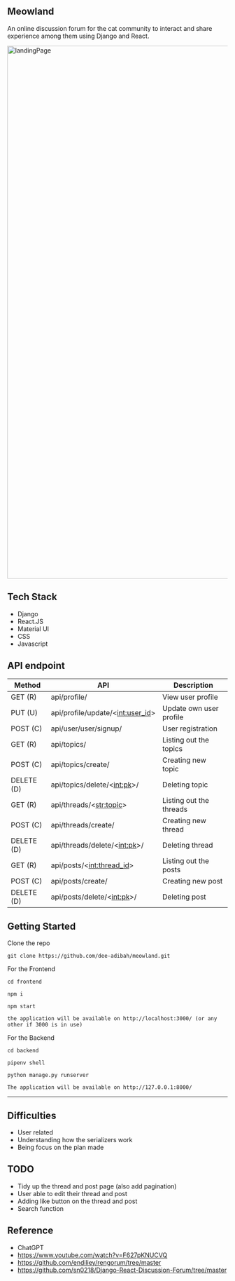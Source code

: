 ## Meowland

An online discussion forum for the cat community to interact and share experience among them using Django and React.

<img width="1216" alt="landingPage" src="https://github.com/dee-adibah/purrmeowland/assets/115356158/49a61c11-61ed-49a7-98a5-54ddad8d1f92">

## Tech Stack

* Django
* React.JS
* Material UI
* CSS
* Javascript

## API endpoint

| Method| API | Description  |
| --- | --- | --- |
| GET (R) | api/profile/ | View user profile |
| PUT (U) | api/profile/update/<<int:user_id>> | Update own user profile |
| POST (C) | api/user/user/signup/ | User registration |
| GET (R) | api/topics/ | Listing out the topics |
| POST (C) | api/topics/create/ | Creating new topic |
| DELETE (D) | api/topics/delete/<<int:pk>>/ | Deleting topic |
| GET (R) | api/threads/<<str:topic>> | Listing out the threads |
| POST (C) | api/threads/create/ | Creating new thread |
| DELETE (D) | api/threads/delete/<<int:pk>>/ | Deleting thread |
| GET (R) | api/posts/<<int:thread_id>> | Listing out the posts |
| POST (C) | api/posts/create/ | Creating new post |
| DELETE (D) | api/posts/delete/<<int:pk>>/ | Deleting post |

## Getting Started

Clone the repo

    
    git clone https://github.com/dee-adibah/meowland.git
    

For the Frontend

    cd frontend
    
    npm i
    
    npm start
    
    the application will be available on http://localhost:3000/ (or any other if 3000 is in use)

For the Backend

    cd backend
    
    pipenv shell
    
    python manage.py runserver
    
    The application will be available on http://127.0.0.1:8000/

---

## Difficulties

-   User related
-   Understanding how the serializers work
-   Being focus on the plan made

## TODO

-   Tidy up the thread and post page (also add pagination)
-   User able to edit their thread and post
-   Adding like button on the thread and post
-   Search function

## Reference

-   ChatGPT
-   https://www.youtube.com/watch?v=F627pKNUCVQ
-   https://github.com/endiliey/rengorum/tree/master
-   https://github.com/sn0218/Django-React-Discussion-Forum/tree/master

